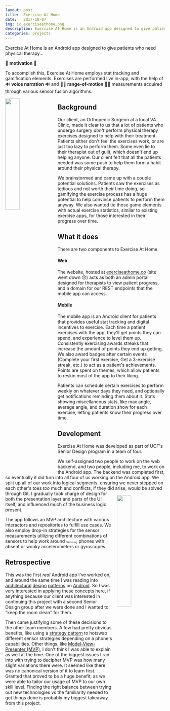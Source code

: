 ```yaml
---
layout: post
title:  Exercise At Home
date:   2017-10-07
img: ic_exerciseathome.png
description: Exercise At Home is an Android app designed to give patients who need physical therapy the motivation they need to stick with their regimen.
categories: projects
---
```


Exercise At Home is an Android app designed to give patients who need physical
therapy...

:open_hands: **motivation** :open_hands:


To accomplish this, Exercise At Home employs stat tracking and gamification elements. Exercises are performed live in-app, with the help of :loud_sound: **voice narration** :loud_sound: and :ok_woman: **range-of-motion** :ok_woman: measurements acquired through various sensor fusion algorithms.

<img style="float: left; width: 30%; margin-right: 1em;" src="https://lh3.googleusercontent.com/oNxWjxefGsvomuKdO3GvCCAJp4YBwRwVIo8XVfjZ0sO6EOYouH38gOccNV52TyRhwjs_=h900-rw" />

## Background

Our client, an Orthopedic Surgeon at a local VA Clinic, made it clear to us that a lot of patients who undergo surgery _don't_ perform physical therapy exercises designed to help with their treatment. Patients either don't feel the exercises work, or are just too lazy to perform them. Some even lie to their therapist out of guilt, which doesn't end up helping anyone. Our client felt that all the patients needed was some push to help them form a habit around their physical therapy.

We brainstormed and came up with a couple potential solutions. Patients saw the exercises as tedious and not worth their time doing, so gamifying the exercise process has a huge potential to help convince patients to perform them anyway. We also wanted tie those game elements with actual exercise statistics, similar to existing exercise apps, for those interested in their progress over time.

## What it does

There are two components to Exercise At Home.

#### Web
The website, hosted at [exerciseathome.co](https://www.exerciseathome.co) (site went down :cry:) acts as both an admin portal designed for therapists to view patient progress, and a domain for our REST endpoints that the mobile app can access.

#### Mobile
The mobile app is an Android client for patients that provides useful stat tracking and digital incentives to exercise. Each time a patient exercises with the app, they'll get points they can spend, and experience to level them up. Consistently exercising awards streaks that increase the amount of points they end up getting. We also award badges after certain events (Complete your first exercise, Get a 3-exercise streak, etc.) to  act as a patient's achievements. Points are spent on themes, which allow patients to reskin most of the app to their liking.

Patients can schedule certain exercises to perform weekly on whatever days they need, and optionally get notifications reminding them about it. Stats showing miscellaneous stats, like max angle, average angle, and duration show for each exercise, letting patients know their progress over time.

## Development
Exercise At Home was developed as part of UCF's Senior Design program in a team of four.

We self-assigned two people to work on the web backend, and two people, including me, to work on the Android app. The backend was completed first, so eventually it did turn into all four of us working on the Android app. We split up all of our work into logical segments, ensuring we never stepped on each other's toes _too_ much and conflicts, if they did arise, would be solved through Git.
<img style="float: right; width: 30%; margin-left: 1em; margin-top: 1em" src="https://lh3.googleusercontent.com/c9uKn36dXnUX-Hd1QKQn1Jb_oa3N3CjDb5U2uBzQYhfhlKnpXVPm4GzXxFAg4MvqOg=h900-rw" />
I gradually took charge of design for both the presentation layer and parts of the UI itself, and influenced much of the business logic present.

The app follows an MVP architecture with various interactors and repositories to fulfill use cases. We also employ drop-in strategies for the sensor measurements utilizing different combinations of sensors to help work around <sup><sub><sub>Samsung</sub></sub></sup> phones with absent or wonky accelerometers or gyroscopes.

## Retrospective
 This was the first _real_ Android app I've worked on, and around the same time I was reading into [architectural](https://en.wikipedia.org/wiki/Architectural_pattern) [design](https://8thlight.com/blog/uncle-bob/2012/08/13/the-clean-architecture.html) [patterns](https://en.wikipedia.org/wiki/Software_design_pattern) on [Android](https://fernandocejas.com/2014/09/03/architecting-android-the-clean-way/). So I was very interested in applying these concepts here, if anything because our client was interested in continuing this project with a second Senior Design group after we were done and I wanted to "keep the room clean" for them.

 Then came justifying some of these decisions to the other team members. A few had pretty obvious benefits, like using a [strategy pattern](https://en.wikipedia.org/wiki/Strategy_pattern) to hotswap different sensor strategies depending on a phone's capabilities. Other things, like [Model-View-Presenter (MVP)](https://antonioleiva.com/mvp-android/), I don't think I was able to explain as well at the time. One of the biggest issues I ran into with trying to decipher MVP was how many slight variations there were. It seemed like there was no canonical version of it to learn first. Granted that proved to be a huge benefit, as we were able to tailor our usage of MVP to our own skill level. Finding the right balance between trying out new technologies vs the familiarity needed to get things done is probably my biggest takeaway from this project.
